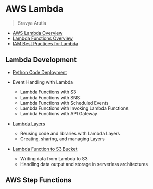 # AWS Lambda
> Sravya Arutla

* [AWS Lambda Overview](aws-lambda-overview.md)
* [Lambda Functions Overview](lambda-function.md)
* [IAM Best Practices for Lambda](iam-best-practices-lambda.md)

## Lambda Development
* [Python Code Deployment](lambda-python-deployment.md)
* Event Handling with Lambda
  * Lambda Functions with S3
  * Lambda Functions with SNS
  * Lambda Functions with Scheduled Events
  * Lambda Functions with Invoking Lambda Functions
  * Lambda Functions with API Gateway

* [Lambda Layers](lambda-layers.md)
   - Reusing code and libraries with Lambda Layers
   - Creating, sharing, and managing Layers

* [Lambda Function to S3 Bucket](lambda-function-to-s3.md)
   - Writing data from Lambda to S3
   - Handling data output and storage in serverless architectures

## AWS Step Functions



